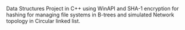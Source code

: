Data Structures Project in C++ using WinAPI and SHA-1 encryption
for hashing for managing file systems in B-trees and simulated
Network topology in Circular linked list.
